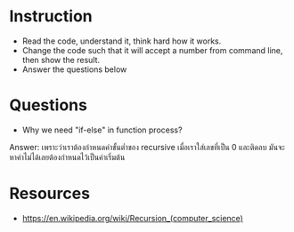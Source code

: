 ﻿# Instruction
* Read the code, understand it, think hard how it works.
* Change the code such that it will accept a number from command line, then show the result.
* Answer the questions below

# Questions
* Why we need "if-else" in function process?

Answer: เพราะว่าเราต้องกำหนดค่าขั้นต่ำของ recursive เมื่อเราใส่เลขที่เป็น 0 และติดลบ มันจะหาค่าไม่ได้เลยต้องกำหนดไว้เป็นค่าเริ่มต้น


# Resources
* https://en.wikipedia.org/wiki/Recursion_(computer_science)